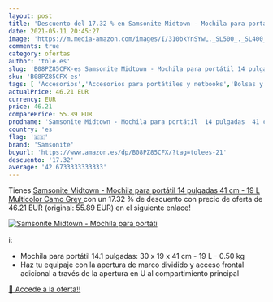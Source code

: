 ```yaml
---
layout: post
title: 'Descuento del 17.32 % en Samsonite Midtown - Mochila para portáti'
date: 2021-05-11 20:45:27
image: 'https://m.media-amazon.com/images/I/310bkYnSYwL._SL500_._SL400_.jpg'
comments: true
category: ofertas
author: 'tole.es'
slug: 'B08PZ85CFX-es Samsonite Midtown - Mochila para portátil 14 pulgadas 41...'
sku: 'B08PZ85CFX-es'
tags: [ 'Accesorios','Accesorios para portátiles y netbooks','Bolsas y fundas para portátiles y netbooks','Informática','Mochilas para portátiles y netbooks','mochila','samsonite', ]
actualPrice: 46.21 EUR
currency: EUR
price: 46.21
comparePrice: 55.89 EUR
prodname: 'Samsonite Midtown - Mochila para portátil  14 pulgadas  41 cm - 19 L   Multicolor  Camo Grey '
country: 'es'
flag: '🇪🇸'
brand: 'Samsonite'
buyurl: 'https://www.amazon.es/dp/B08PZ85CFX/?tag=tolees-21'
descuento: '17.32'
average: '42.6733333333333'
---
```


Tienes [Samsonite Midtown - Mochila para portátil  14 pulgadas  41 cm - 19 L   Multicolor  Camo Grey ](https://www.amazon.es/dp/B08PZ85CFX/?tag=tolees-21) con un 17.32 % de descuento con precio de oferta de 46.21 EUR (original: 55.89 EUR) en el siguiente enlace!

[![Samsonite Midtown - Mochila para portáti](https://m.media-amazon.com/images/I/310bkYnSYwL._SL500_._SL400_.jpg)](https://www.amazon.es/dp/B08PZ85CFX/?tag=tolees-21)

ℹ️:

- Mochila para portátil 14.1 pulgadas: 30 x 19 x 41 cm - 19 L - 0.50 kg
- Haz tu equipaje con la apertura de marco dividido y acceso frontal adicional a través de la apertura en U al compartimiento principal

[🛒 Accede a la oferta!!](https://www.amazon.es/dp/B08PZ85CFX/?tag=tolees-21)
